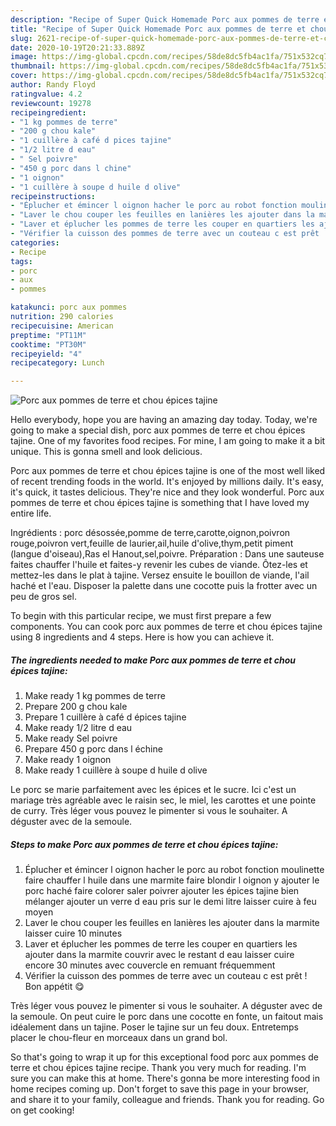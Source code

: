 ```yaml
---
description: "Recipe of Super Quick Homemade Porc aux pommes de terre et chou épices tajine"
title: "Recipe of Super Quick Homemade Porc aux pommes de terre et chou épices tajine"
slug: 2621-recipe-of-super-quick-homemade-porc-aux-pommes-de-terre-et-chou-epices-tajine
date: 2020-10-19T20:21:33.889Z
image: https://img-global.cpcdn.com/recipes/58de8dc5fb4ac1fa/751x532cq70/porc-aux-pommes-de-terre-et-chou-epices-tajine-photo-principale-de-la-recette.jpg
thumbnail: https://img-global.cpcdn.com/recipes/58de8dc5fb4ac1fa/751x532cq70/porc-aux-pommes-de-terre-et-chou-epices-tajine-photo-principale-de-la-recette.jpg
cover: https://img-global.cpcdn.com/recipes/58de8dc5fb4ac1fa/751x532cq70/porc-aux-pommes-de-terre-et-chou-epices-tajine-photo-principale-de-la-recette.jpg
author: Randy Floyd
ratingvalue: 4.2
reviewcount: 19278
recipeingredient:
- "1 kg pommes de terre"
- "200 g chou kale"
- "1 cuillère à café d pices tajine"
- "1/2 litre d eau"
- " Sel poivre"
- "450 g porc dans l chine"
- "1 oignon"
- "1 cuillère à soupe d huile d olive"
recipeinstructions:
- "Éplucher et émincer l oignon hacher le porc au robot fonction moulinette faire chauffer l huile dans une marmite faire blondir l oignon y ajouter le porc haché faire colorer saler poivrer ajouter les épices tajine bien mélanger ajouter un verre d eau pris sur le demi litre laisser cuire à feu moyen"
- "Laver le chou couper les feuilles en lanières les ajouter dans la marmite laisser cuire 10 minutes"
- "Laver et éplucher les pommes de terre les couper en quartiers les ajouter dans la marmite couvrir avec le restant d eau laisser cuire encore 30 minutes avec couvercle en remuant fréquemment"
- "Vérifier la cuisson des pommes de terre avec un couteau c est prêt ! Bon appétit 😋"
categories:
- Recipe
tags:
- porc
- aux
- pommes

katakunci: porc aux pommes 
nutrition: 290 calories
recipecuisine: American
preptime: "PT11M"
cooktime: "PT30M"
recipeyield: "4"
recipecategory: Lunch

---
```



![Porc aux pommes de terre et chou épices tajine](https://img-global.cpcdn.com/recipes/58de8dc5fb4ac1fa/751x532cq70/porc-aux-pommes-de-terre-et-chou-epices-tajine-photo-principale-de-la-recette.jpg)

Hello everybody, hope you are having an amazing day today. Today, we're going to make a special dish, porc aux pommes de terre et chou épices tajine. One of my favorites food recipes. For mine, I am going to make it a bit unique. This is gonna smell and look delicious.

Porc aux pommes de terre et chou épices tajine is one of the most well liked of recent trending foods in the world. It's enjoyed by millions daily. It's easy, it's quick, it tastes delicious. They're nice and they look wonderful. Porc aux pommes de terre et chou épices tajine is something that I have loved my entire life.

Ingrédients : porc désossée,pomme de terre,carotte,oignon,poivron rouge,poivron vert,feuille de laurier,ail,huile d&#39;olive,thym,petit piment (langue d&#39;oiseau),Ras el Hanout,sel,poivre. Préparation : Dans une sauteuse faites chauffer l&#39;huile et faites-y revenir les cubes de viande. Ôtez-les et mettez-les dans le plat à tajine. Versez ensuite le bouillon de viande, l&#39;ail haché et l&#39;eau. Disposer la palette dans une cocotte puis la frotter avec un peu de gros sel.


To begin with this particular recipe, we must first prepare a few components. You can cook porc aux pommes de terre et chou épices tajine using 8 ingredients and 4 steps. Here is how you can achieve it.

<!--inarticleads1-->

##### The ingredients needed to make Porc aux pommes de terre et chou épices tajine:

1. Make ready 1 kg pommes de terre
1. Prepare 200 g chou kale
1. Prepare 1 cuillère à café d épices tajine
1. Make ready 1/2 litre d eau
1. Make ready  Sel poivre
1. Prepare 450 g porc dans l échine
1. Make ready 1 oignon
1. Make ready 1 cuillère à soupe d huile d olive


Le porc se marie parfaitement avec les épices et le sucre. Ici c&#39;est un mariage très agréable avec le raisin sec, le miel, les carottes et une pointe de curry. Très léger vous pouvez le pimenter si vous le souhaiter. A déguster avec de la semoule. 

<!--inarticleads2-->

##### Steps to make Porc aux pommes de terre et chou épices tajine:

1. Éplucher et émincer l oignon hacher le porc au robot fonction moulinette faire chauffer l huile dans une marmite faire blondir l oignon y ajouter le porc haché faire colorer saler poivrer ajouter les épices tajine bien mélanger ajouter un verre d eau pris sur le demi litre laisser cuire à feu moyen
1. Laver le chou couper les feuilles en lanières les ajouter dans la marmite laisser cuire 10 minutes
1. Laver et éplucher les pommes de terre les couper en quartiers les ajouter dans la marmite couvrir avec le restant d eau laisser cuire encore 30 minutes avec couvercle en remuant fréquemment
1. Vérifier la cuisson des pommes de terre avec un couteau c est prêt ! Bon appétit 😋


Très léger vous pouvez le pimenter si vous le souhaiter. A déguster avec de la semoule. On peut cuire le porc dans une cocotte en fonte, un faitout mais idéalement dans un tajine. Poser le tajine sur un feu doux. Entretemps placer le chou-fleur en morceaux dans un grand bol. 

So that's going to wrap it up for this exceptional food porc aux pommes de terre et chou épices tajine recipe. Thank you very much for reading. I'm sure you can make this at home. There's gonna be more interesting food in home recipes coming up. Don't forget to save this page in your browser, and share it to your family, colleague and friends. Thank you for reading. Go on get cooking!
